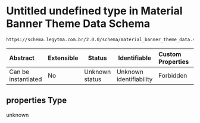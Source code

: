 # Untitled undefined type in Material Banner Theme Data Schema

```txt
https://schema.legytma.com.br/2.0.0/schema/material_banner_theme_data.schema.json#/properties
```




| Abstract            | Extensible | Status         | Identifiable            | Custom Properties | Additional Properties | Access Restrictions | Defined In                                                                                                          |
| :------------------ | ---------- | -------------- | ----------------------- | :---------------- | --------------------- | ------------------- | ------------------------------------------------------------------------------------------------------------------- |
| Can be instantiated | No         | Unknown status | Unknown identifiability | Forbidden         | Allowed               | none                | [material_banner_theme_data.schema.json\*](../schema/material_banner_theme_data.schema.json) |

## properties Type

unknown
